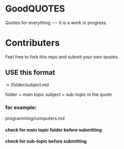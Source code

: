 # GoodQUOTES
Quotes for everything --- it is a work in progress.

# Contributers
Feel free to fork this repo and submit your own qoutes.

## USE this format
 -> /folder/subject.md 

folder = main topic
subject = sub-topic in the quote

### for example:

programming/computers.md

#### check for main topic folder before submitting

#### check for sub-topic before submitting
